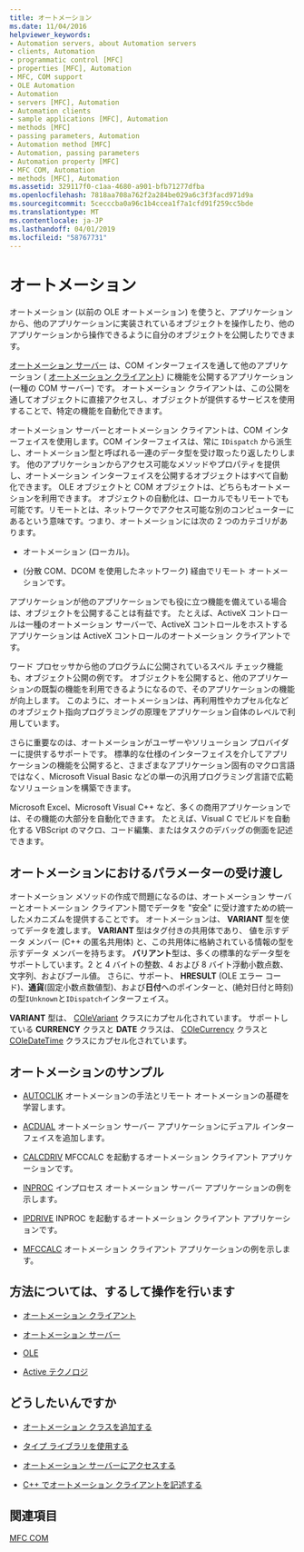 ```yaml
---
title: オートメーション
ms.date: 11/04/2016
helpviewer_keywords:
- Automation servers, about Automation servers
- clients, Automation
- programmatic control [MFC]
- properties [MFC], Automation
- MFC, COM support
- OLE Automation
- Automation
- servers [MFC], Automation
- Automation clients
- sample applications [MFC], Automation
- methods [MFC]
- passing parameters, Automation
- Automation method [MFC]
- Automation, passing parameters
- Automation property [MFC]
- MFC COM, Automation
- methods [MFC], Automation
ms.assetid: 329117f0-c1aa-4680-a901-bfb71277dfba
ms.openlocfilehash: 7818aa708a762f2a284be029a6c3f3facd971d9a
ms.sourcegitcommit: 5cecccba0a96c1b4ccea1f7a1cfd91f259cc5bde
ms.translationtype: MT
ms.contentlocale: ja-JP
ms.lasthandoff: 04/01/2019
ms.locfileid: "58767731"
---
```

# <a name="automation"></a>オートメーション

オートメーション (以前の OLE オートメーション) を使うと、アプリケーションから、他のアプリケーションに実装されているオブジェクトを操作したり、他のアプリケーションから操作できるように自分のオブジェクトを公開したりできます。

[オートメーション サーバー](../mfc/automation-servers.md) は、COM インターフェイスを通して他のアプリケーション ( [オートメーション クライアント](../mfc/automation-clients.md)) に機能を公開するアプリケーション (一種の COM サーバー) です。 オートメーション クライアントは、この公開を通してオブジェクトに直接アクセスし、オブジェクトが提供するサービスを使用することで、特定の機能を自動化できます。

オートメーション サーバーとオートメーション クライアントは、COM インターフェイスを使用します。COM インターフェイスは、常に `IDispatch` から派生し、オートメーション型と呼ばれる一連のデータ型を受け取ったり返したりします。 他のアプリケーションからアクセス可能なメソッドやプロパティを提供し、オートメーション インターフェイスを公開するオブジェクトはすべて自動化できます。 OLE オブジェクトと COM オブジェクトは、どちらもオートメーションを利用できます。 オブジェクトの自動化は、ローカルでもリモートでも可能です。リモートとは、ネットワークでアクセス可能な別のコンピューターにあるという意味です。つまり、オートメーションには次の 2 つのカテゴリがあります。

- オートメーション (ローカル)。

- (分散 COM、DCOM を使用したネットワーク) 経由でリモート オートメーションです。

アプリケーションが他のアプリケーションでも役に立つ機能を備えている場合は、オブジェクトを公開することは有益です。 たとえば、ActiveX コントロールは一種のオートメーション サーバーで、ActiveX コントロールをホストするアプリケーションは ActiveX コントロールのオートメーション クライアントです。

ワード プロセッサから他のプログラムに公開されているスペル チェック機能も、オブジェクト公開の例です。 オブジェクトを公開すると、他のアプリケーションの既製の機能を利用できるようになるので、そのアプリケーションの機能が向上します。 このように、オートメーションは、再利用性やカプセル化などのオブジェクト指向プログラミングの原理をアプリケーション自体のレベルで利用しています。

さらに重要なのは、オートメーションがユーザーやソリューション プロバイダーに提供するサポートです。 標準的な仕様のインターフェイスを介してアプリケーションの機能を公開すると、さまざまなアプリケーション固有のマクロ言語ではなく、Microsoft Visual Basic などの単一の汎用プログラミング言語で広範なソリューションを構築できます。

Microsoft Excel、Microsoft Visual C++ など、多くの商用アプリケーションでは、その機能の大部分を自動化できます。 たとえば、Visual C でビルドを自動化する VBScript のマクロ、コード編集、またはタスクのデバッグの側面を記述できます。

##  <a name="_core_passing_parameters_in_automation"></a> オートメーションにおけるパラメーターの受け渡し

オートメーション メソッドの作成で問題になるのは、オートメーション サーバーとオートメーション クライアント間でデータを "安全" に受け渡すための統一したメカニズムを提供することです。 オートメーションは、 **VARIANT** 型を使ってデータを渡します。 **VARIANT** 型はタグ付きの共用体であり、 値を示すデータ メンバー (C++ の匿名共用体) と、この共用体に格納されている情報の型を示すデータ メンバーを持ちます。 **バリアント**型は、多くの標準的なデータ型をサポートしています。2 と 4 バイトの整数、4 および 8 バイト浮動小数点数、文字列、およびブール値。 さらに、サポート、 **HRESULT** (OLE エラー コード)、**通貨**(固定小数点数値型)、および**日付**へのポインターと、(絶対日付と時刻)の型`IUnknown`と`IDispatch`インターフェイス。

**VARIANT** 型は、 [COleVariant](../mfc/reference/colevariant-class.md) クラスにカプセル化されています。 サポートしている **CURRENCY** クラスと **DATE** クラスは、 [COleCurrency](../mfc/reference/colecurrency-class.md) クラスと [COleDateTime](../atl-mfc-shared/reference/coledatetime-class.md) クラスにカプセル化されています。

## <a name="automation-samples"></a>オートメーションのサンプル

- [AUTOCLIK](../overview/visual-cpp-samples.md) オートメーションの手法とリモート オートメーションの基礎を学習します。

- [ACDUAL](../overview/visual-cpp-samples.md) オートメーション サーバー アプリケーションにデュアル インターフェイスを追加します。

- [CALCDRIV](../overview/visual-cpp-samples.md) MFCCALC を起動するオートメーション クライアント アプリケーションです。

- [INPROC](../overview/visual-cpp-samples.md) インプロセス オートメーション サーバー アプリケーションの例を示します。

- [IPDRIVE](../overview/visual-cpp-samples.md) INPROC を起動するオートメーション クライアント アプリケーションです。

- [MFCCALC](../overview/visual-cpp-samples.md) オートメーション クライアント アプリケーションの例を示します。

## <a name="what-do-you-want-to-know-more-about"></a>方法については、するして操作を行います

- [オートメーション クライアント](../mfc/automation-clients.md)

- [オートメーション サーバー](../mfc/automation-servers.md)

- [OLE](../mfc/ole-in-mfc.md)

- [Active テクノロジ](../mfc/mfc-com.md)

## <a name="what-do-you-want-to-do"></a>どうしたいんですか

- [オートメーション クラスを追加する](../mfc/automation-servers.md)

- [タイプ ライブラリを使用する](../mfc/automation-clients-using-type-libraries.md)

- [オートメーション サーバーにアクセスする](../mfc/automation-servers.md)

- [C++ でオートメーション クライアントを記述する](../mfc/automation-clients.md)

## <a name="see-also"></a>関連項目

[MFC COM](../mfc/mfc-com.md)
